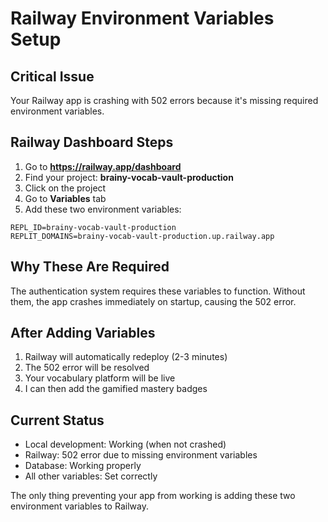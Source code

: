 # Railway Environment Variables Setup

## Critical Issue
Your Railway app is crashing with 502 errors because it's missing required environment variables.

## Railway Dashboard Steps
1. Go to **https://railway.app/dashboard**
2. Find your project: **brainy-vocab-vault-production**
3. Click on the project
4. Go to **Variables** tab
5. Add these two environment variables:

```
REPL_ID=brainy-vocab-vault-production
REPLIT_DOMAINS=brainy-vocab-vault-production.up.railway.app
```

## Why These Are Required
The authentication system requires these variables to function. Without them, the app crashes immediately on startup, causing the 502 error.

## After Adding Variables
1. Railway will automatically redeploy (2-3 minutes)
2. The 502 error will be resolved
3. Your vocabulary platform will be live
4. I can then add the gamified mastery badges

## Current Status
- Local development: Working (when not crashed)
- Railway: 502 error due to missing environment variables
- Database: Working properly
- All other variables: Set correctly

The only thing preventing your app from working is adding these two environment variables to Railway.